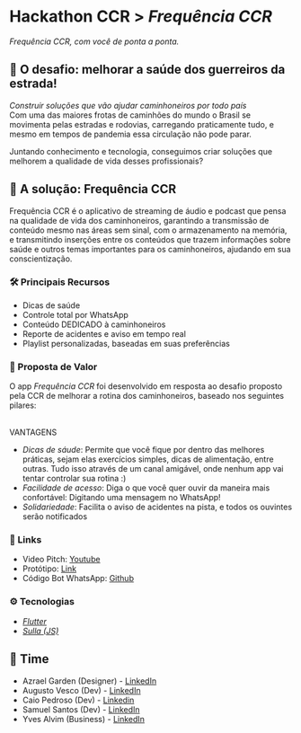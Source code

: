 # Hackathon CCR > *Frequência CCR*

*Frequência CCR, com você de ponta a ponta.*

## 🚚 O desafio: melhorar a saúde dos guerreiros da estrada!
*Construir soluções que vão ajudar caminhoneiros por todo país*<br />
Com uma das maiores frotas de caminhões do mundo o Brasil se movimenta pelas estradas e
rodovias, carregando praticamente tudo, e mesmo em tempos de pandemia essa circulação não
pode parar.

Juntando conhecimento e tecnologia, conseguimos criar soluções que melhorem a qualidade de
vida desses profissionais?

## 🚀 A solução: Frequência CCR

Frequência CCR é o aplicativo de streaming de áudio e podcast que pensa na qualidade de vida dos caminhoneiros, garantindo a transmissão de conteúdo mesmo nas áreas sem sinal, com o armazenamento na memória, e transmitindo inserções entre os conteúdos que trazem informações sobre saúde e outros temas importantes para os caminhoneiros, ajudando em sua conscientização.

### 🛠 Principais Recursos
- Dicas de saúde
- Controle total por WhatsApp
- Conteúdo DEDICADO à caminhoneiros
- Reporte de acidentes e aviso em tempo real
- Playlist personalizadas, baseadas em suas preferências

### 🤝 Proposta de Valor
O app *Frequência CCR* foi desenvolvido em resposta ao desafio proposto pela CCR de melhorar a rotina dos caminhoneiros, baseado nos seguintes pilares:<br /><br />

VANTAGENS
 - *Dicas de sáude*: Permite que você fique por dentro das melhores práticas, sejam elas exercícios simples, dicas de alimentação, entre outras. Tudo isso através de um canal amigável, onde nenhum app vai tentar controlar sua rotina :)
 - *Facilidade de acesso*: Diga o que você quer ouvir da maneira mais confortável: Digitando uma mensagem no WhatsApp!
 - *Solidariedade*: Facilita o aviso de acidentes na pista, e todos os ouvintes serão notificados
 
 ### 🔗 Links
- Video Pitch: [Youtube]()
- Protótipo: [Link](https://frequenciaccr.web.app/#/)
- Código Bot WhatsApp: [Github](https://github.com/gutovesco/whatsapp-bot)
 
 ### ⚙ Tecnologias
 - *[Flutter](https://flutter.dev/)* 
 - *[Sulla (JS)](https://www.npmjs.com/package/sulla)*
 
 ## 💪 Time
  - Azrael Garden (Designer) - [LinkedIn](https://www.linkedin.com/in/azrael-garden-57a21b176/)
  - Augusto Vesco (Dev) - [LinkedIn](https://www.linkedin.com/in/augusto-raveli-a01254180/)
  - Caio Pedroso (Dev) - [Linkedin](https://www.linkedin.com/in/caio-pedroso/)
  - Samuel Santos (Dev) - [LinkedIn](https://www.linkedin.com/in/samuel-santos-389492150/)
  - Yves Alvim (Business) - [LinkedIn](https://www.linkedin.com/in/yves-de-almeida-alvim-bb5ba2b0/)
